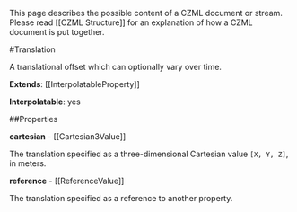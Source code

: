 This page describes the possible content of a CZML document or stream.  Please read [[CZML Structure]] for an explanation of how a CZML document is put together.

#Translation

A translational offset which can optionally vary over time.

**Extends**: [[InterpolatableProperty]]

**Interpolatable**: yes

##Properties

**cartesian** - [[Cartesian3Value]]

The translation specified as a three-dimensional Cartesian value `[X, Y, Z]`, in meters.


**reference** - [[ReferenceValue]]

The translation specified as a reference to another property.


